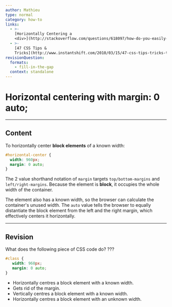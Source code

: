 ```yaml
---
author: Mathieu
type: normal
category: how-to
links:
  - >-
    [Horizontally Centering a
    <div>](http://stackoverflow.com/questions/618097/how-do-you-easily-horizontally-center-a-div-using-css){website}
  - >-
    [47 CSS Tips &
    Tricks](http://www.instantshift.com/2010/03/15/47-css-tips-tricks-to-take-your-site-to-the-next-level/){website}
revisionQuestion:
  formats:
    - fill-in-the-gap
  context: standalone
---
```


# Horizontal centering with margin: 0 auto;


---

## Content

To horizontally center **block elements** of a known width:

```css
#horizontal-center {
  width: 960px;
  margin: 0 auto;
}
```

The 2 value shorthand notation of `margin` targets `top/bottom-margins` and `left/right-margins`. Because the element is **block**, it occupies the whole width of the container.

The element also has a known width, so the browser can calculate the container's unused width. The `auto` value tells the browser to equally distantiate the block element from the left and the right margin, which effectively centers it horizontally.


---

## Revision

What does the following piece of CSS code do? ???

```css
#class {
   width: 960px;
   margin: 0 auto;
}
```

- Horizontally centres a block element with a known width.
- Gets rid of the margin.
- Vertically centres a block element with a known width.
- Horizontally centres a block element with an unknown width.
